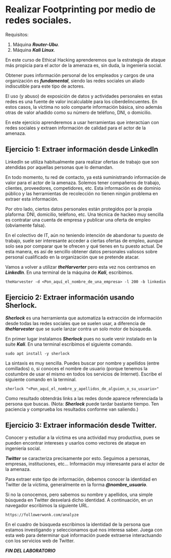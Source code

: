 # Realizar Footprinting por medio de redes sociales.

Requisitos:
1. Máquina ***Router-Ubu***.
2. Máquina ***Kali Linux***.

En este curso de Ethical Hacking aprenderemos que la estrategia de ataque más propicia para el actor de la amenaza es, sin duda, la ingeniería social.

Obtener pues información personal de los empleados y cargos de una organización es ***fundamental***, siendo las redes sociales un aliado indiscutible para este tipo de actores.

El uso (y abuso) de exposición de datos y actividades personales en estas redes es una fuente de valor incalculable para los ciberdelincuentes. En estos casos, la víctima no solo comparte información básica, sino además otras de valor añadido como su número de teléfono, DNI, o domicilio.

En este ejercicio aprenderemos a usar herramientas que interactúan con redes sociales y extraen información de calidad para el actor de la amenaza.


## Ejercicio 1: Extraer información desde LinkedIn

LinkedIn se utiliza habitualmente para realizar ofertas de trabajo que son atendidas por aquellas personas que lo demandan.

En todo momento, tu red de contacto, ya está suministrando información de valor para el actor de la amenaza. Solemos tener compañeros de trabajo, clientes, proveedores, competidores, etc. Esta información es de dominio público y las herramientas de recolección no tienen ningún problema en extraer esta información.

Por otro lado, ciertos datos personales están protegidos por la propia plaforma: DNI, domicilio, teléfono, etc. Una técnica de hackeo muy sencilla es contratar una cuenta de empresa y publicar una oferta de empleo (obviamente falsa). 

En el colectivo de IT, aún no teniendo intención de abandonar tu puesto de trabajo, suele ser interesante acceder a ciertas ofertas de empleo, aunque solo sea por comparar que te ofrecen y qué tienes en tu puesto actual. De esta manera, es así de sencillo obtener datos personales valiosos sobre personal cualificado en la organización que se pretende atacar.

Vamos a volver a utilizar ***theHarverter*** pero esta vez nos centramos en ***LinkedIn***. En una terminal de la máquina de ***Kali***, escribimos.
```
theHarvester -d <Pon_aquí_el_nombre_de_una_empresa> -l 200 -b linkedin
```

## Ejercicio 2: Extraer información usando Sherlock.

***Sherlock*** es una herramienta que automatiza la extracción de información desde todas las redes sociales que se suelen usar, a diferencia de ***theHarvester*** que se suele lanzar contra un solo motor de búsqueda.

En primer lugar instalamos ***Sherlock*** pues no suele venir instalado en la suite ***Kali***. En una terminal escribimos el siguiente comando.
```
sudo apt install -y sherlock
```

La sintaxis es muy sencilla. Puedes buscar por nombre y apellidos (entre comillados) o, si conoces el nombre de usuario (porque tenemos la costumbre de usar el mismo en todos los servicios de Internet). Escribe el siguiente comando en la terminal.
```
sherlock "<Pon_aquí_el_nombre_y_apellidos_de_alguien_o_su_usuario>"
```

Como resultado obtendrás links a las redes donde aparece referenciada la persona que buscas.
(Nota: ***Sherlock*** puede tardar bastante tiempo. Ten paciencia y comprueba los resultados conforme van saliendo.)


## Ejercicio 3: Extraer información desde Twitter.

Conocer y estudiar a la víctima es una actividad muy productiva, pues se pueden encontrar intereses y usarlos como vectores de ataque en ingeniería social.

***Twitter*** se caracteriza precisamente por esto. Seguimos a personas, empresas, instituciones, etc... Información muy interesante para el actor de la amenaza. 

Para extraer este tipo de información, debemos conocer la identidad en Twitter de la víctima, generalmente en la forma ***@nombre_usuario***. 

Si no la conocemos, pero sabemos su nombre y apellidos, una simple búsqueda en Twitter desvelará dicho identidad. A continuación, en un navegador escribimos la siguiente URL.
```
https://followerwonk.com/analyze
```

En el cuadro de búsqueda escribimos la identidad de la persona que estamos investigando y seleccionamos qué nos interesa saber. Juega con esta web para determinar qué información puede extraerse interactuando con los servicios web de Twitter.


***FIN DEL LABORATORIO***
